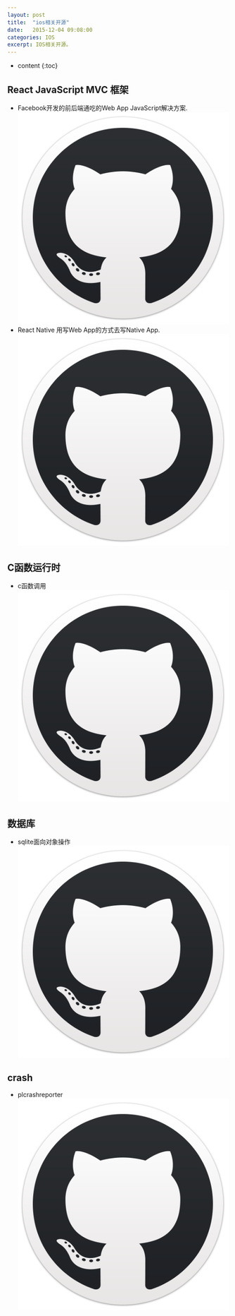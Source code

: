 ```yaml
---
layout: post
title:  "ios相关开源"
date:   2015-12-04 09:08:00
categories: IOS
excerpt: IOS相关开源。
---
```


* content
{:toc}

## React JavaScript MVC 框架
- Facebook开发的前后端通吃的Web App JavaScript解决方案.  [![github][1]](https://github.com/facebook/react)  
- React Native 用写Web App的方式去写Native App.  [![github][1]](https://github.com/facebook/react-native) 

## C函数运行时
- c函数调用 [![github][1]](https://github.com/libffi/libffi) 

## 数据库
- sqlite面向对象操作 [![github][1]](https://github.com/Zepo/GYDataCenter) 


## crash
- plcrashreporter  [![github][1]](https://github.com/plausiblelabs/plcrashreporter)

[1]: /img/github.png
